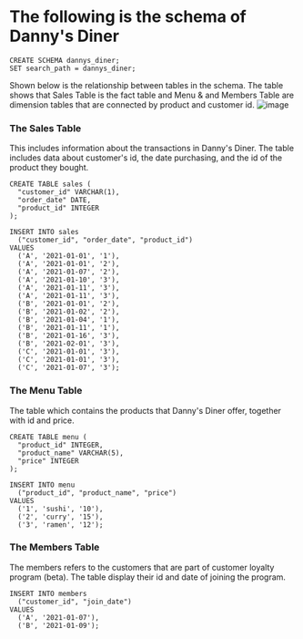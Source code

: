 # The following is the schema of Danny's Diner
```
CREATE SCHEMA dannys_diner;
SET search_path = dannys_diner;
```


Shown below is the relationship between tables in the schema. The table shows that Sales Table is the fact table and Menu & and Members Table are dimension tables that are connected by product and customer id.
![image](https://github.com/marizethpb/8-Week-SQL-Challenge/assets/79640443/2ab71570-e3c4-46d8-ac8f-50fa2a06fb3d)



### The Sales Table 
This includes information about the transactions in Danny's Diner. The table includes data about customer's id, the date purchasing, and the id of the product they bought. 

```
CREATE TABLE sales (
  "customer_id" VARCHAR(1),
  "order_date" DATE,
  "product_id" INTEGER
);

INSERT INTO sales
  ("customer_id", "order_date", "product_id")
VALUES
  ('A', '2021-01-01', '1'),
  ('A', '2021-01-01', '2'),
  ('A', '2021-01-07', '2'),
  ('A', '2021-01-10', '3'),
  ('A', '2021-01-11', '3'),
  ('A', '2021-01-11', '3'),
  ('B', '2021-01-01', '2'),
  ('B', '2021-01-02', '2'),
  ('B', '2021-01-04', '1'),
  ('B', '2021-01-11', '1'),
  ('B', '2021-01-16', '3'),
  ('B', '2021-02-01', '3'),
  ('C', '2021-01-01', '3'),
  ('C', '2021-01-01', '3'),
  ('C', '2021-01-07', '3');
```

### The Menu Table
The table which contains the products that Danny's Diner offer, together with id and price.
```
CREATE TABLE menu (
  "product_id" INTEGER,
  "product_name" VARCHAR(5),
  "price" INTEGER
);

INSERT INTO menu
  ("product_id", "product_name", "price")
VALUES
  ('1', 'sushi', '10'),
  ('2', 'curry', '15'),
  ('3', 'ramen', '12');
```

### The Members Table
The members refers to the customers that are part of customer loyalty program (beta). The table display their id and date of joining the program.
```
INSERT INTO members
  ("customer_id", "join_date")
VALUES
  ('A', '2021-01-07'),
  ('B', '2021-01-09');
```
